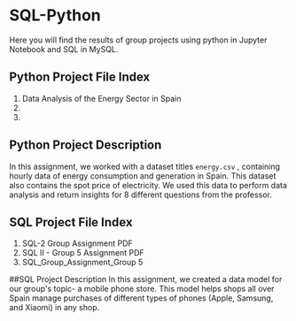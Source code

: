 # SQL-Python
Here you will find the results of group projects using python in Jupyter Notebook and SQL in MySQL.
## Python Project File Index
1. Data Analysis of the Energy Sector in Spain
2. 
3. 
## Python Project Description 
In this assignment, we worked with a dataset titles `energy.csv` , containing hourly data of energy consumption and generation in Spain. This dataset also contains the spot price of electricity. We used this data to perform data analysis and return insights for 8 different questions from the professor. 

## SQL Project File Index
1. SQL-2 Group Assignment PDF
2. SQL II - Group 5 Assignment PDF
3. SQL_Group_Assignment_Group 5

##SQL Project Description
In this assignment, we created a data model for our group's topic- a mobile phone store. This model helps shops all over Spain manage purchases of different types of phones (Apple, Samsung, and Xiaomi) in any shop. 

